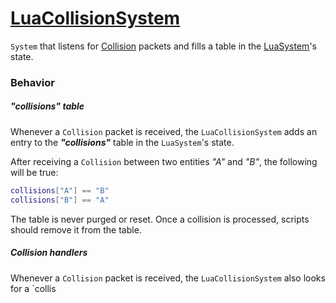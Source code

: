 # [LuaCollisionSystem](LuaCollisionSystem.hpp)

`System` that listens for [Collision](../packets/Collision.hpp) packets and fills a table in the [LuaSystem](LuaSystem.md)'s state.

### Behavior

##### *"collisions"* table

Whenever a `Collision` packet is received, the `LuaCollisionSystem` adds an entry to the ***"collisions"*** table in the `LuaSystem`'s state.

After receiving a `Collision` between two entities *"A"* and *"B"*, the following will be true:

```lua
collisions["A"] == "B"
collisions["B"] == "A"
```

The table is never purged or reset. Once a collision is processed, scripts should remove it from the table.

##### Collision handlers

Whenever a `Collision` packet is received, the `LuaCollisionSystem` also looks for a `collis
